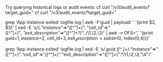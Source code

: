 Try querying historical logs or audit events:
cf curl "/v3/audit_events?target_guid=<APP-GUID>"
cf curl "/v3/audit_events?target_guid=<APP-GUID>"

grep 'App instance exited' logfile.log | awk -F'guid | payload: ' '{print $2, $3}' | sed -E 's/\{.*"instance"=>"([^"]+)",.*"cell_id"=>"([^"]+)",.*"exit_description"=>"([^"]+?)",.*/\1,\2,\3/' | awk -v OFS=',' '{print guid=$1, instance=$2, cell_id=$3, exit_description=substr($0, index($0,$4))}'

grep 'App instance exited' logfile.log | sed -E 's/.*guid ([^ ]+).*"instance"=>"([^"]+)".*"cell_id"=>"([^"]+)".*"exit_description"=>"([^"]+)".*/\1,\2,\3,"\4"/'






